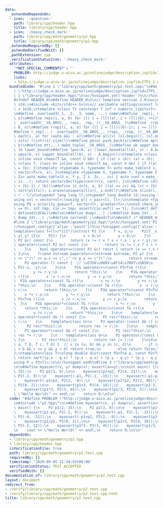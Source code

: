 ```yaml
---
data:
  _extendedDependsOn:
  - icon: ':question:'
    path: library/cpp/header.hpp
    title: library/cpp/header.hpp
  - icon: ':heavy_check_mark:'
    path: library/cpp/math/geometry/p2.hpp
    title: library/cpp/math/geometry/p2.hpp
  _extendedRequiredBy: []
  _extendedVerifiedWith: []
  _pathExtension: cpp
  _verificationStatusIcon: ':heavy_check_mark:'
  attributes:
    '*NOT_SPECIAL_COMMENTS*': ''
    PROBLEM: http://judge.u-aizu.ac.jp/onlinejudge/description.jsp?id=ITP1_1_A
    links:
    - http://judge.u-aizu.ac.jp/onlinejudge/description.jsp?id=ITP1_1_A
  bundledCode: "#line 1 \"library/cpp/math/geometry/p2.test.cpp\"\n#define PROBLEM\
    \ \"http://judge.u-aizu.ac.jp/onlinejudge/description.jsp?id=ITP1_1_A\"\n#line\
    \ 2 \"library/cpp/header.hpp\"\n\n//%snippet.set('header')%\n//%snippet.fold()%\n\
    #ifndef HEADER_H\n#define HEADER_H\n\n// template version 2.0\nusing namespace\
    \ std;\n#include <bits/stdc++.h>\n\n// varibable settings\nconst long long INF\
    \ = 1e18;\ntemplate <class T> constexpr T inf = numeric_limits<T>::max() / 2.1;\n\
    \n#define _overload3(_1, _2, _3, name, ...) name\n#define _rep(i, n) repi(i, 0,\
    \ n)\n#define repi(i, a, b) for (ll i = (ll)(a); i < (ll)(b); ++i)\n#define rep(...)\
    \ _overload3(__VA_ARGS__, repi, _rep, )(__VA_ARGS__)\n#define _rrep(i, n) rrepi(i,\
    \ 0, n)\n#define rrepi(i, a, b) for (ll i = (ll)((b)-1); i >= (ll)(a); --i)\n\
    #define r_rep(...) _overload3(__VA_ARGS__, rrepi, _rrep, )(__VA_ARGS__)\n#define\
    \ each(i, a) for (auto &&i : a)\n#define all(x) (x).begin(), (x).end()\n#define\
    \ sz(x) ((int)(x).size())\n#define pb(a) push_back(a)\n#define mp(a, b) make_pair(a,\
    \ b)\n#define mt(...) make_tuple(__VA_ARGS__)\n#define ub upper_bound\n#define\
    \ lb lower_bound\n#define lpos(A, x) (lower_bound(all(A), x) - A.begin())\n#define\
    \ upos(A, x) (upper_bound(all(A), x) - A.begin())\ntemplate <class T, class U>\
    \ inline void chmax(T &a, const U &b) { if ((a) < (b)) (a) = (b); }\ntemplate\
    \ <class T, class U> inline void chmin(T &a, const U &b) { if ((a) > (b)) (a)\
    \ = (b); }\ntemplate <typename X, typename T> auto make_table(X x, T a) { return\
    \ vector<T>(x, a); }\ntemplate <typename X, typename Y, typename Z, typename...\
    \ Zs> auto make_table(X x, Y y, Z z, Zs... zs) { auto cont = make_table(y, z,\
    \ zs...); return vector<decltype(cont)>(x, cont); }\n\n#define cdiv(a, b) (((a)\
    \ + (b)-1) / (b))\n#define is_in(x, a, b) ((a) <= (x) && (x) < (b))\n#define uni(x)\
    \ sort(all(x)); x.erase(unique(all(x)), x.end())\n#define slice(l, r) substr(l,\
    \ r - l)\n\ntypedef long long ll;\ntypedef long double ld;\nusing vl = vector<ll>;\n\
    using vvl = vector<vl>;\nusing pll = pair<ll, ll>;\n\ntemplate <typename T>\n\
    using PQ = priority_queue<T, vector<T>, greater<T>>;\nvoid check_input() { assert(cin.eof()\
    \ == 0); int tmp; cin >> tmp; assert(cin.eof() == 1); }\n\n#if defined(PCM) ||\
    \ defined(LOCAL)\n#else\n#define dump(...) ;\n#define dump_1d(...) ;\n#define\
    \ dump_2d(...) ;\n#define cerrendl ;\n#endif\n\n#endif /* HEADER_H */\n//%snippet.end()%\n\
    #line 2 \"library/cpp/math/geometry/p2.hpp\"\n\n//%snippet.set('P2')%\n//%snippet.config({'alias':'pos'})%\n\
    //%snippet.config({'alias':'point'})%\n//%snippet.config({'alias':'pair'})%\n\n\
    template<class T=ll>/*{{{*/\nstruct P2 {\n    T x, y;\n    P2(T _x, T _y) : x(_x),\
    \ y(_y) {}\n    P2() {\n        x = 0;\n        y = 0;\n    }\n    bool operator<(const\
    \ P2 &r) const {\n        return (x != r.x ? x < r.x : y < r.y);\n    }\n    bool\
    \ operator>(const P2 &r) const {\n        return (x != r.x ? x > r.x : y > r.y);\n\
    \    }\n    bool operator==(const P2 &r) const { return (x == r.x && y == r.y);\
    \ }\n\n    friend ostream &operator<<(ostream &stream, P2 p) {\n        stream\
    \ << \"(\" << p.x << \",\" << p.y << \")\";\n        return stream;\n    }\n\n\
    \    P2 operator-() const {  // \u5358\u9805\u6F14\u7B97\u5B50\n        return\
    \ P2(-x, -y);\n    }\n\n    P2& operator+=(const P2<T>& r){\n        x += r.x;\n\
    \        y += r.y;\n        return *this;\n    }\n    P2& operator-=(const P2<T>&\
    \ r){\n        x -= r.x;\n        y -= r.y;\n        return *this;\n    }\n  \
    \  P2& operator+=(const T& r){\n        x += r;\n        y += r;\n        return\
    \ *this;\n    }\n    P2& operator-=(const T& r){\n        x -= r;\n        y -=\
    \ r;\n        return *this;\n    }\n    P2& operator*=(const P2<T>& r){\n    \
    \    x *= r.x;\n        y *= r.y;\n        return *this;\n    }\n    P2& operator/=(const\
    \ P2<T>& r){\n        x /= r.x;\n        y /= r.y;\n        return *this;\n  \
    \  }\n    P2& operator*=(const T& r){\n        x *= r;\n        y *= r;\n    \
    \    return *this;\n    }\n    P2& operator/=(const T& r){\n        x /= r;\n\
    \        y /= r;\n        return *this;\n    }\n\n    template<class U>\n    P2\
    \ operator+(const U& r) const {\n        P2 res(*this);\n        return res +=\
    \ r;\n    }\n    template<class U>\n    P2 operator-(const U& r) const {\n   \
    \     P2 res(*this);\n        return res -= r;\n    }\n\n    template<class U>\n\
    \    P2 operator*(const U& r) const {\n        P2 res(*this);\n        return\
    \ res *= r;\n    }\n    template<class U>\n    P2 operator/(const U& r) const\
    \ {\n        P2 res(*this);\n        return res /= r;\n    }\n\n\n    bool in(T\
    \ a, T b, T c, T d) {  // x in [a, b) && y in [c, d)\n        if (a <= x && x\
    \ < b && c <= y && y < d) return true;\n        else return false;\n    }\n\n\
    };\ntemplate<class T>\nlong double dist(const P2<T>& p, const P2<T>& q){\n   \
    \ return sqrt((p.x - q.x) * (p.x - q.x) + (p.y - q.y) * (p.y - q.y));\n}\n\n/*}}}*/\n\
    using P = P2<ll>;\n\n//%snippet.end%\n#line 3 \"library/cpp/math/geometry/p2.test.cpp\"\
    \n\n#define myassert(x, y) dump(x); assert(x==y);\n\nint main() {\n    P2 p1(1,\
    \ 15);\n    P2 p2(3, 6);\n\n    myassert(p1+p2, P2(4, 21));\n    myassert(p1-p2,\
    \ P2(-2, 9));\n    myassert(-p1, P2(-1, -15));\n    myassert(-p1-p2, P2(-4, -21));\n\
    \    myassert(-p1+p2, P2(2, -9));\n    myassert(p1*p2, P2(3, 90));\n    myassert(p1/p2,\
    \ P2(0, 2));\n\n    myassert(p1+3, P2(4, 18));\n    myassert(p1-3, P2(-2, 12));\n\
    \    myassert(p1*3, P2(3, 45));\n    myassert(p1/3, P2(0, 5));\n\n    cout <<\
    \ \"Hello World\" << endl;\n    return 0;\n}\n"
  code: "#define PROBLEM \"http://judge.u-aizu.ac.jp/onlinejudge/description.jsp?id=ITP1_1_A\"\
    \n#include \"p2.hpp\"\n\n#define myassert(x, y) dump(x); assert(x==y);\n\nint\
    \ main() {\n    P2 p1(1, 15);\n    P2 p2(3, 6);\n\n    myassert(p1+p2, P2(4, 21));\n\
    \    myassert(p1-p2, P2(-2, 9));\n    myassert(-p1, P2(-1, -15));\n    myassert(-p1-p2,\
    \ P2(-4, -21));\n    myassert(-p1+p2, P2(2, -9));\n    myassert(p1*p2, P2(3, 90));\n\
    \    myassert(p1/p2, P2(0, 2));\n\n    myassert(p1+3, P2(4, 18));\n    myassert(p1-3,\
    \ P2(-2, 12));\n    myassert(p1*3, P2(3, 45));\n    myassert(p1/3, P2(0, 5));\n\
    \n    cout << \"Hello World\" << endl;\n    return 0;\n}\n"
  dependsOn:
  - library/cpp/math/geometry/p2.hpp
  - library/cpp/header.hpp
  isVerificationFile: true
  path: library/cpp/math/geometry/p2.test.cpp
  requiredBy: []
  timestamp: '2020-09-05 21:34:55+09:00'
  verificationStatus: TEST_ACCEPTED
  verifiedWith: []
documentation_of: library/cpp/math/geometry/p2.test.cpp
layout: document
redirect_from:
- /verify/library/cpp/math/geometry/p2.test.cpp
- /verify/library/cpp/math/geometry/p2.test.cpp.html
title: library/cpp/math/geometry/p2.test.cpp
---
```

